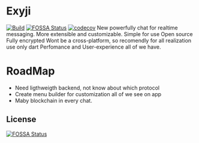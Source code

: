 # Exyji
[![Build](https://github.com/Reglament989/exyji/actions/workflows/main.yml/badge.svg)](https://github.com/Reglament989/exyji/actions/workflows/main.yml)
[![FOSSA Status](https://app.fossa.com/api/projects/git%2Bgithub.com%2FReglament989%2Fexyji.svg?type=shield)](https://app.fossa.com/projects/git%2Bgithub.com%2FReglament989%2Fexyji?ref=badge_shield)
[![codecov](https://codecov.io/gh/Reglament989/exyji/branch/master/graph/badge.svg?token=4pcGiTpq4w)](https://codecov.io/gh/Reglament989/exyji)
New powerfully chat for realtime messaging.
More extensible and customizable.
Simple for use
Open source
Fully encrypted
Wont be a cross-platform, so recomendly for all realization use only dart
Perfomance and User-experience all of we have.

# RoadMap
- Need ligthweigth backend, not know about which protocol
- Create menu builder for customization all of we see on app
- Maby blockchain in every chat.



## License
[![FOSSA Status](https://app.fossa.com/api/projects/git%2Bgithub.com%2FReglament989%2Fexyji.svg?type=large)](https://app.fossa.com/projects/git%2Bgithub.com%2FReglament989%2Fexyji?ref=badge_large)